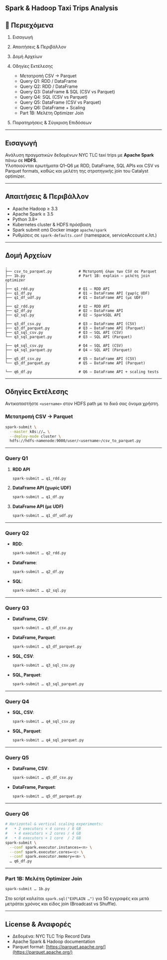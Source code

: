 Spark & Hadoop Taxi Trips Analysis
---

## 📑 Περιεχόμενα

1. Εισαγωγή
2. Απαιτήσεις & Περιβάλλον
3. Δομή Αρχείων
4. Οδηγίες Εκτέλεσης

   * Μετατροπή CSV → Parquet
   * Query Q1: RDD / DataFrame
   * Query Q2: RDD / DataFrame
   * Query Q3: DataFrame & SQL (CSV vs Parquet)
   * Query Q4: SQL (CSV vs Parquet)
   * Query Q5: DataFrame (CSV vs Parquet)
   * Query Q6: DataFrame + Scaling
   * Part 1B: Μελέτη Optimizer Join
5. Παρατηρήσεις & Σύγκριση Επιδόσεων

---

## Εισαγωγή

Ανάλυση πραγματικών δεδομένων NYC TLC taxi trips με **Apache Spark** πάνω σε **HDFS**.  
Υλοποιούνται ερωτήματα Q1–Q6 με RDD, DataFrame, SQL APIs και CSV vs Parquet formats, καθώς και μελέτη της στρατηγικής join του Catalyst optimizer.

---

## Απαιτήσεις & Περιβάλλον

* Apache Hadoop ≥ 3.3
* Apache Spark ≥ 3.5
* Python 3.8+
* Kubernetes cluster & HDFS πρόσβαση
* Spark submit από Docker image `apache/spark`
* Ρυθμίσεις σε `spark-defaults.conf` (namespace, serviceAccount κ.λπ.)

---

## Δομή Αρχείων

```
.
├── csv_to_parquet.py            # Μετατροπή όλων των CSV σε Parquet
├── 1b.py                        # Part 1Β: explain – μελέτη join optimizer
│
├── q1_rdd.py                    # Q1 – RDD API
├── q1_df.py                     # Q1 – DataFrame API (χωρίς UDF)
├── q1_df_udf.py                 # Q1 – DataFrame API (με UDF)
│
├── q2_rdd.py                    # Q2 – RDD API
├── q2_df.py                     # Q2 – DataFrame API
├── q2_sql.py                    # Q2 – SparkSQL API
│
├── q3_df_csv.py                 # Q3 – DataFrame API (CSV)
├── q3_df_parquet.py             # Q3 – DataFrame API (Parquet)
├── q3_sql_csv.py                # Q3 – SQL API (CSV)
└── q3_sql_parquet.py            # Q3 – SQL API (Parquet)

├── q4_sql_csv.py                # Q4 – SQL API (CSV)
├── q4_sql_parquet.py            # Q4 – SQL API (Parquet)
│
├── q5_df_csv.py                 # Q5 – DataFrame API (CSV)
└── q5_df_parquet.py             # Q5 – DataFrame API (Parquet)

└── q6_df.py                     # Q6 – DataFrame API + scaling tests
```

---

## Οδηγίες Εκτέλεσης

Αντικαταστήστε `<username>` στον HDFS path με το δικό σας όνομα χρήστη.

### Μετατροπή CSV → Parquet

```bash
spark-submit \
  --master k8s://… \
  --deploy-mode cluster \
  hdfs://hdfs-namenode:9000/user/<username>/csv_to_parquet.py
```

---

### Query Q1

1. **RDD API**

   ```bash
   spark-submit … q1_rdd.py
   ```
2. **DataFrame API (χωρίς UDF)**

   ```bash
   spark-submit … q1_df.py
   ```
3. **DataFrame API (με UDF)**

   ```bash
   spark-submit … q1_df_udf.py
   ```

---

### Query Q2

* **RDD**:

  ```bash
  spark-submit … q2_rdd.py
  ```
* **DataFrame**:

  ```bash
  spark-submit … q2_df.py
  ```
* **SQL**:

  ```bash
  spark-submit … q2_sql.py
  ```

---

### Query Q3

* **DataFrame, CSV**:

  ```bash
  spark-submit … q3_df_csv.py
  ```
* **DataFrame, Parquet**:

  ```bash
  spark-submit … q3_df_parquet.py
  ```
* **SQL, CSV**:

  ```bash
  spark-submit … q3_sql_csv.py
  ```
* **SQL, Parquet**:

  ```bash
  spark-submit … q3_sql_parquet.py
  ```

---

### Query Q4

* **SQL, CSV**:

  ```bash
  spark-submit … q4_sql_csv.py
  ```
* **SQL, Parquet**:

  ```bash
  spark-submit … q4_sql_parquet.py
  ```

---

### Query Q5

* **DataFrame, CSV**:

  ```bash
  spark-submit … q5_df_csv.py
  ```
* **DataFrame, Parquet**:

  ```bash
  spark-submit … q5_df_parquet.py
  ```

---

### Query Q6

```bash
# Horizontal & vertical scaling experiments:
#   • 2 executors × 4 cores / 8 GB
#   • 4 executors × 2 cores / 4 GB
#   • 8 executors × 1 core  / 2 GB
spark-submit \
  --conf spark.executor.instances=<n> \
  --conf spark.executor.cores=<c> \
  --conf spark.executor.memory=<m> \
  … q6_df.py
```

---

### Part 1B: Μελέτη Optimizer Join

```bash
spark-submit … 1b.py
```

Στο script καλείται `spark.sql("EXPLAIN …")` για 50 εγγραφές και μετά μετράται χρόνος και είδος join (Broadcast vs Shuffle).

---

## License & Αναφορές

* Δεδομένα: NYC TLC Trip Record Data
* Apache Spark & Hadoop documentation
* Parquet format: [https://parquet.apache.org/](https://parquet.apache.org/)
